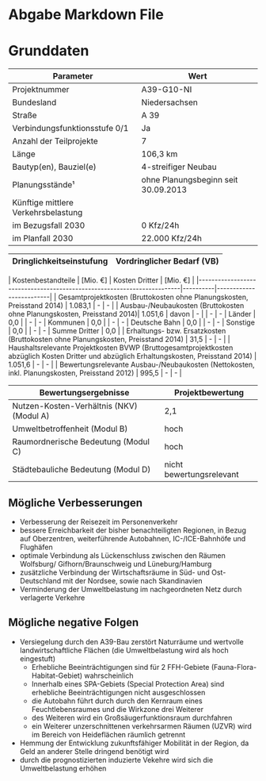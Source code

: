 # Abgabe Markdown File

# Grunddaten

| Parameter                        | Wert                          |
|---------------------------------|-------------------------------|
| Projektnummer                   | A39-G10-NI                    |
| Bundesland                     | Niedersachsen                 |
| Straße                         | A 39                         |
| Verbindungsfunktionsstufe 0/1  | Ja                           |
| Anzahl der Teilprojekte        | 7                            |
| Länge                         | 106,3 km                     |
| Bautyp(en), Bauziel(e)        | 4-streifiger Neubau          |
| Planungsstände¹               | ohne Planungsbeginn seit 30.09.2013 |
| Künftige mittlere Verkehrsbelastung | |
| im Bezugsfall 2030 | 0 Kfz/24h    |
| im Planfall 2030  | 22.000 Kfz/24h |

|Dringlichkeitseinstufung 	| Vordringlicher Bedarf (VB)|
|--------------------------|----------------------------|

| Kostenbestandteile                                                      | [Mio. €] | Kosten Dritter  | [Mio. €] |
|------------------------------------------------------------------------|----------|-------------------------|
| Gesamtprojektkosten (Bruttokosten ohne Planungskosten, Preisstand 2014) | 1.083,1  | -      | - |
| Ausbau-/Neubaukosten (Bruttokosten ohne Planungskosten, Preisstand 2014)| 1.051,6  | davon  | - |
|   -                                                              		  |    -  	 | Länder       | 0,0 |
|   -                                                           	      |    -     | Kommunen | 0,0 |
|   -                                                      				  |    -     | Deutsche Bahn | 0,0 |
|   -                                                            		  |    -     | Sonstige | 0,0 |
|   -                                                      				  |    -     |   Summe Dritter | 0,0 |
| Erhaltungs- bzw. Ersatzkosten (Bruttokosten ohne Planungskosten, Preisstand 2014) | 31,5     | - | - |
| Haushaltsrelevante Projektkosten BVWP (Bruttogesamtprojektkosten abzüglich Kosten Dritter und abzüglich Erhaltungskosten, Preisstand 2014) | 1.051,6  | -  | - |
| Bewertungsrelevante Ausbau-/Neubaukosten (Nettokosten, inkl. Planungskosten, Preisstand 2012) | 995,5    | - | - |



| Bewertungsergebnisse                 | Projektbewertung            |
|------------------------------------|----------------------------|
| Nutzen-Kosten-Verhältnis (NKV) (Modul A) | 2,1                        |
| Umweltbetroffenheit (Modul B)       | hoch                       |
| Raumordnerische Bedeutung (Modul C) | hoch                       |
| Städtebauliche Bedeutung (Modul D)  | nicht bewertungsrelevant   |


## Mögliche Verbesserungen

- Verbesserung der Reisezeit im Personenverkehr
- bessere Erreichbarkeit der bisher benachteiligten Regionen, in Bezug auf Oberzentren, weiterführende Autobahnen, IC-/ICE-Bahnhöfe und Flughäfen
- optimale Verbindung als Lückenschluss zwischen den Räumen Wolfsburg/ Gifhorn/Braunschweig und Lüneburg/Hamburg
- zusätzliche Verbindung der Wirtschaftsräume in Süd- und Ost-Deutschland mit der Nordsee, sowie nach Skandinavien
- Verminderung der Umweltbelastung im nachgeordneten Netz durch verlagerte Verkehre

## Mögliche negative Folgen

- Versiegelung durch den A39-Bau zerstört Naturräume und wertvolle landwirtschaftliche Flächen (die Umweltbelastung wird als hoch eingestuft)
	- Erhebliche Beeinträchtigungen sind für 2 FFH-Gebiete (Fauna-Flora-Habitat-Gebiet) wahrscheinlich
	- Innerhalb eines SPA-Gebiets (Special Protection Area) sind erhebliche Beeinträchtigungen nicht ausgeschlossen
	- die Autobahn führt durch durch den Kernraum eines Feuchtlebensraumes und die Wirkzone drei Weiterer
	- des Weiteren wird ein Großsäugerfunktionsraum durchfahren
	- ein Weiterer unzerschnittenen verkehrsarmen Räumen (UZVR) wird im Bereich von Heideflächen räumlich getrennt
- Hemmung der Entwicklung zukunftsfähiger Mobilität in der Region, da Geld an anderer Stelle dringend benötigt wird
- durch die prognostizierten induzierte Vekehre wird sich die Umweltbelastung erhöhen




